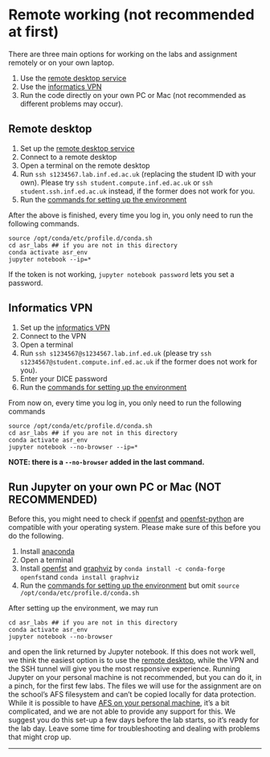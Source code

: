 # Remote working (not recommended at first)

There are three main options for working on the labs and assignment remotely or on your own laptop.

1.  Use the [remote desktop service](https://computing.help.inf.ed.ac.uk/remote-desktop)
2.  Use the [informatics VPN](https://computing.help.inf.ed.ac.uk/openvpn)
3.  Run the code directly on your own PC or Mac (not recommended as different problems may occur).

## Remote desktop

1.  Set up the [remote desktop service](http://computing.help.inf.ed.ac.uk/remote-desktop)
2.  Connect to a remote desktop
3.  Open a terminal on the remote desktop
4.  Run `ssh s1234567.lab.inf.ed.ac.uk` (replacing the student ID with your own). Please try `ssh student.compute.inf.ed.ac.uk` or `ssh student.ssh.inf.ed.ac.uk` instead, if the former does not work for you.
5.  Run the [commands for setting up the environment](README.md#commands-for-setting-up-the-python-environment)

After the above is finished, every time you log in, you only need to run the following commands.

```shell
source /opt/conda/etc/profile.d/conda.sh 
cd asr_labs ## if you are not in this directory
conda activate asr_env 
jupyter notebook --ip=*
```

If the token is not working, `jupyter notebook password` lets you set a password.

## Informatics VPN

1.  Set up the [informatics VPN](https://computing.help.inf.ed.ac.uk/openvpn) 
2.  Connect to the VPN
3.  Open a terminal
4.  Run `ssh s1234567@s1234567.lab.inf.ed.uk` (please try `ssh s1234567@student.compute.inf.ed.ac.uk` if the former does not work for you).
5.  Enter your DICE password
6.  Run the [commands for setting up the environment](README.md#commands-for-setting-up-the-python-environment)

From now on, every time you log in, you only need to run the following commands

```shell
source /opt/conda/etc/profile.d/conda.sh
cd asr_labs ## if you are not in this directory
conda activate asr_env
jupyter notebook --no-browser --ip=*
```

**NOTE: there is a `--no-browser` added in the last command.**

## Run Jupyter on your own PC or Mac (NOT RECOMMENDED)

Before this, you might need to check if [openfst](https://www.openfst.org/twiki/bin/view/FST/WebHome) and [openfst-python](https://pypi.org/project/openfst-python/) are compatible with your operating system. 
Please make sure of this before you do the following.

1.  Install [anaconda](https://www.anaconda.com/)
2.  Open a terminal
3.  Install [openfst](https://www.openfst.org/twiki/bin/view/FST/WebHome) and [graphviz](https://graphviz.org/) by `conda install -c conda-forge openfst`and `conda install graphviz`
4.  Run the [commands for setting up the environment](README.md#commands-for-setting-up-the-python-environment) but omit `source /opt/conda/etc/profile.d/conda.sh`

After setting up the environment, we may run
```shell
cd asr_labs ## if you are not in this directory
conda activate asr_env
jupyter notebook --no-browser
```

and open the link returned by Jupyter notebook. 
If this does not work well, we think the easiest option is to use the [remote desktop](#remote-desktop), while the VPN and the SSH tunnel will give you the most responsive experience. 
Running Jupyter on your personal machine is not recommended, but you can do it, in a pinch, for the first few labs.
The files we will use for the assignment are on the school’s AFS filesystem and can’t be copied locally for data protection. While it is possible to have [AFS on your personal machine](http://computing.help.inf.ed.ac.uk/informatics-filesystem), it’s a bit complicated, and we are not able to provide any support for this. 
We suggest you do this set-up a few days before the lab starts, so it’s ready for the lab day. 
Leave some time for troubleshooting and dealing with problems that might crop up.

****
